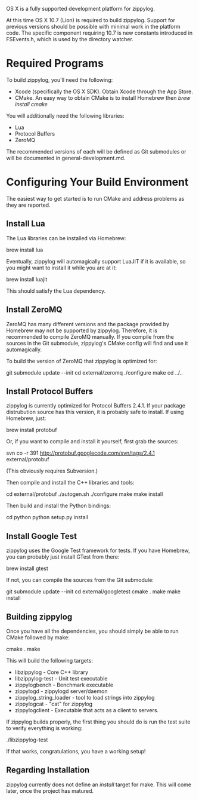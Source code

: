 OS X is a fully supported development platform for zippylog.

At this time OS X 10.7 (Lion) is required to build zippylog. Support for
previous versions should be possible with minimal work in the platform code.
The specific component requiring 10.7 is new constants introduced in
FSEvents.h, which is used by the directory watcher.

# Required Programs

To build zippylog, you'll need the following:

* Xcode (specifically the OS X SDK). Obtain Xcode through the App Store.
* CMake. An easy way to obtain CMake is to install Homebrew then
*brew install cmake*

You will additionally need the following libraries:

* Lua
* Protocol Buffers
* ZeroMQ

The recommended versions of each will be defined as Git submodules or will
be documented in general-development.md.

# Configuring Your Build Environment

The easiest way to get started is to run CMake and address problems as they
are reported.

## Install Lua

The Lua libraries can be installed via Homebrew:

  brew install lua

Eventually, zippylog will automagically support LuaJIT if it is available, so
you might want to install it while you are at it:

  brew install luajit

This should satisfy the Lua dependency.

## Install ZeroMQ

ZeroMQ has many different versions and the package provided by Homebrew may
not be supported by zippylog. Therefore, it is recommended to compile ZeroMQ
manually. If you compile from the sources in the Git submodule, zippylog's
CMake config will find and use it automagically.

To build the version of ZeroMQ that zippylog is optimized for:

  git submodule update --init
  cd external/zeromq
  ./configure
  make
  cd ../..

## Install Protocol Buffers

zippylog is currently optimized for Protocol Buffers 2.4.1. If your package
distrubution source has this version, it is probably safe to install. If using
Homebrew, just:

  brew install protobuf

Or, if you want to compile and install it yourself, first grab the sources:

  svn co -r 391 http://protobuf.googlecode.com/svn/tags/2.4.1 external/protobuf

(This obviously requires Subversion.)

Then compile and install the C++ libraries and tools:

  cd external/protobuf
  ./autogen.sh
  ./configure
  make
  make install

Then build and install the Python bindings:

  cd python
  python setup.py install

## Install Google Test

zippylog uses the Google Test framework for tests. If you have Homebrew, you
can probably just install GTest from there:

  brew install gtest

If not, you can compile the sources from the Git submodule:

  git submodule update --init
  cd external/googletest
  cmake .
  make
  make install

## Building zippylog

Once you have all the dependencies, you should simply be able to run CMake
followed by make:

  cmake .
  make

This will build the following targets:

* libzippylog - Core C++ library
* libzippylog-test - Unit test executable
* zippylogbench - Benchmark executable
* zippylogd - zippylogd server/daemon
* zippylog_string_loader - tool to load strings into zippylog
* zippylogcat - "cat" for zippylog
* zippylogclient - Executable that acts as a client to servers.

If zippylog builds properly, the first thing you should do is run the test
suite to verify everything is working:

  ./libzippylog-test

If that works, congratulations, you have a working setup!

## Regarding Installation

zippylog currently does not define an *install* target for make. This will
come later, once the project has matured.

